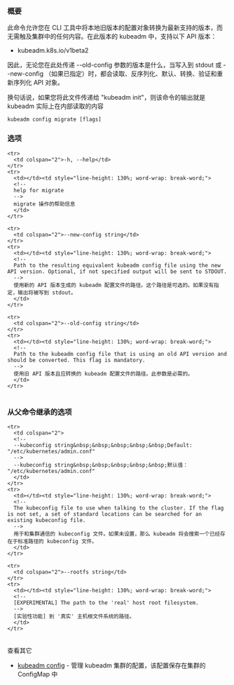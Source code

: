 
<!--
### Synopsis
-->
### 概要



<!--
This command lets you convert configuration objects of older versions to the latest supported version,
locally in the CLI tool without ever touching anything in the cluster.
In this version of kubeadm, the following API versions are supported:
- kubeadm.k8s.io/v1beta2
-->
此命令允许您在 CLI 工具中将本地旧版本的配置对象转换为最新支持的版本，而无需触及集群中的任何内容。在此版本的 kubeadm 中，支持以下 API 版本：
- kubeadm.k8s.io/v1beta2

<!--
Further, kubeadm can only write out config of version "kubeadm.k8s.io/v1beta2", but read both types.
So regardless of what version you pass to the --old-config parameter here, the API object will be
read, deserialized, defaulted, converted, validated, and re-serialized when written to stdout or
--new-config if specified.
-->
因此，无论您在此处传递 --old-config 参数的版本是什么，当写入到 stdout 或 --new-config （如果已指定）时，都会读取、反序列化、默认、转换、验证和重新序列化 API 对象。

<!--
In other words, the output of this command is what kubeadm actually would read internally if you
submitted this file to "kubeadm init"
-->
换句话说，如果您将此文件传递给 "kubeadm init"，则该命令的输出就是 kubeadm 实际上在内部读取的内容

```
kubeadm config migrate [flags]
```

<!--
### Options
-->
### 选项

<table style="width: 100%; table-layout: fixed;">
  <colgroup>
    <col span="1" style="width: 10px;" />
    <col span="1" />
  </colgroup>
  <tbody>

    <tr>
      <td colspan="2">-h, --help</td>
    </tr>
    <tr>
      <td></td><td style="line-height: 130%; word-wrap: break-word;">
      <!--
      help for migrate
      -->
      migrate 操作的帮助信息
      </td>
    </tr>

    <tr>
      <td colspan="2">--new-config string</td>
    </tr>
    <tr>
      <td></td><td style="line-height: 130%; word-wrap: break-word;">
      <!--
      Path to the resulting equivalent kubeadm config file using the new API version. Optional, if not specified output will be sent to STDOUT.
      -->
      使用新的 API 版本生成的 kubeadm 配置文件的路径。这个路径是可选的。如果没有指定，输出将被写到 stdout。
      </td>
    </tr>

    <tr>
      <td colspan="2">--old-config string</td>
    </tr>
    <tr>
      <td></td><td style="line-height: 130%; word-wrap: break-word;">
      <!--
      Path to the kubeadm config file that is using an old API version and should be converted. This flag is mandatory.
      -->
      使用旧 API 版本且应转换的 kubeadm 配置文件的路径。此参数是必需的。
      </td>
    </tr>

  </tbody>
</table>



<!--
### Options inherited from parent commands
-->
### 从父命令继承的选项

<table style="width: 100%; table-layout: fixed;">
  <colgroup>
    <col span="1" style="width: 10px;" />
    <col span="1" />
  </colgroup>
  <tbody>

    <tr>
      <td colspan="2">
      <!--
      --kubeconfig string&nbsp;&nbsp;&nbsp;&nbsp;&nbsp;Default: "/etc/kubernetes/admin.conf"
      -->
      --kubeconfig string&nbsp;&nbsp;&nbsp;&nbsp;&nbsp;默认值： "/etc/kubernetes/admin.conf"
      </td>
    </tr>
    <tr>
      <td></td><td style="line-height: 130%; word-wrap: break-word;">
      <!--
      The kubeconfig file to use when talking to the cluster. If the flag is not set, a set of standard locations can be searched for an existing kubeconfig file.
      -->
      用于和集群通信的 kubeconfig 文件。如果未设置，那么 kubeadm 将会搜索一个已经存在于标准路径的 kubeconfig 文件。
      </td>
    </tr>

    <tr>
      <td colspan="2">--rootfs string</td>
    </tr>
    <tr>
      <td></td><td style="line-height: 130%; word-wrap: break-word;">
      <!--
      [EXPERIMENTAL] The path to the 'real' host root filesystem.
      -->
      [实验性功能] 到 '真实' 主机根文件系统的路径。
      </td>
    </tr>

  </tbody>
</table>



<!-- 
SEE ALSO
-->
查看其它

<!-- 
* [kubeadm config](kubeadm_config.md)	 - Manage configuration for a kubeadm cluster persisted in a ConfigMap in the cluster 
-->
* [kubeadm config](kubeadm_config.md)	 - 管理 kubeadm 集群的配置，该配置保存在集群的 ConfigMap 中

